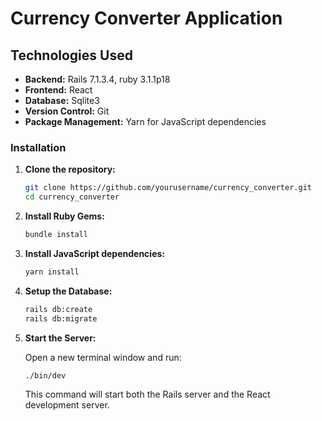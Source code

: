 # Currency Converter Application

## Technologies Used

- **Backend:** Rails 7.1.3.4, ruby 3.1.1p18
- **Frontend:** React
- **Database:** Sqlite3
- **Version Control:** Git
- **Package Management:** Yarn for JavaScript dependencies



### Installation

1. **Clone the repository:**

    ```bash
    git clone https://github.com/yourusername/currency_converter.git
    cd currency_converter
    ```

2. **Install Ruby Gems:**

    ```bash
    bundle install
    ```

3. **Install JavaScript dependencies:**

    ```bash
    yarn install
    ```

4. **Setup the Database:**

    ```bash
    rails db:create
    rails db:migrate
    ```


5. **Start the Server:**

    Open a new terminal window and run:

    ```bash
    ./bin/dev
    ```

   This command will start both the Rails server and the React development server.
